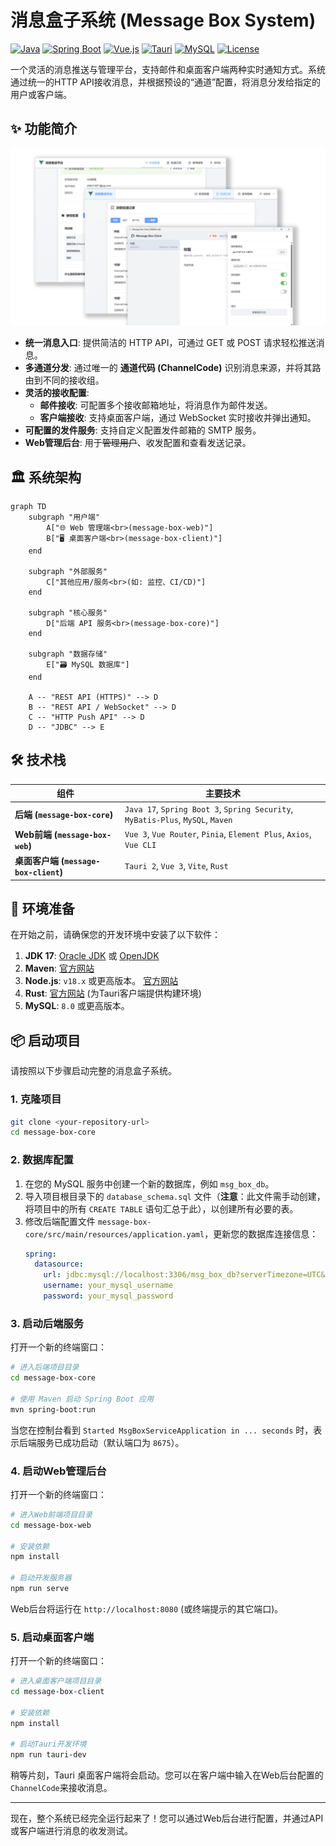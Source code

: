 # 消息盒子系统 (Message Box System)

[![Java](https://img.shields.io/badge/Java-17-blue.svg?style=flat-square&logo=openjdk)](https://www.java.com)
[![Spring Boot](https://img.shields.io/badge/Spring%20Boot-3.x-green.svg?style=flat-square&logo=spring)](https://spring.io/projects/spring-boot)
[![Vue.js](https://img.shields.io/badge/Vue.js-3.x-4FC08D.svg?style=flat-square&logo=vue.js)](https://vuejs.org/)
[![Tauri](https://img.shields.io/badge/Tauri-v2-FFC01C?style=flat-square&logo=tauri)](https://tauri.app/)
[![MySQL](https://img.shields.io/badge/MySQL-8.0-4479A1.svg?style=flat-square&logo=mysql)](https://www.mysql.com/)
[![License](https://img.shields.io/badge/license-MIT-blue.svg?style=flat-square)](LICENSE)

一个灵活的消息推送与管理平台，支持邮件和桌面客户端两种实时通知方式。系统通过统一的HTTP API接收消息，并根据预设的“通道”配置，将消息分发给指定的用户或客户端。

## ✨ 功能简介

![img.png](https://github.com/noNu1L/message-box-system/blob/master/document/images/v0.1.0.png?raw=true)

- **统一消息入口**: 提供简洁的 HTTP API，可通过 GET 或 POST 请求轻松推送消息。
- **多通道分发**: 通过唯一的 **通道代码 (ChannelCode)** 识别消息来源，并将其路由到不同的接收组。
- **灵活的接收配置**:
  - **邮件接收**: 可配置多个接收邮箱地址，将消息作为邮件发送。
  - **客户端接收**: 支持桌面客户端，通过 WebSocket 实时接收并弹出通知。
- **可配置的发件服务**: 支持自定义配置发件邮箱的 SMTP 服务。
- **Web管理后台**: 用于~~管理用户~~、收发配置和查看发送记录。

## 🏛️ 系统架构

```mermaid
graph TD
    subgraph "用户端"
        A["🌐 Web 管理端<br>(message-box-web)"]
        B["🖥️ 桌面客户端<br>(message-box-client)"]
    end

    subgraph "外部服务"
        C["其他应用/服务<br>(如: 监控、CI/CD)"]
    end

    subgraph "核心服务"
        D["后端 API 服务<br>(message-box-core)"]
    end

    subgraph "数据存储"
        E["🗃️ MySQL 数据库"]
    end

    A -- "REST API (HTTPS)" --> D
    B -- "REST API / WebSocket" --> D
    C -- "HTTP Push API" --> D
    D -- "JDBC" --> E
```

## 🛠️ 技术栈

| 组件                  | 主要技术                                                                           |
| --------------------- | ---------------------------------------------------------------------------------- |
| **后端 (`message-box-core`)**    | `Java 17`, `Spring Boot 3`, `Spring Security`, `MyBatis-Plus`, `MySQL`, `Maven`      |
| **Web前端 (`message-box-web`)**  | `Vue 3`, `Vue Router`, `Pinia`, `Element Plus`, `Axios`, `Vue CLI`               |
| **桌面客户端 (`message-box-client`)** | `Tauri 2`, `Vue 3`, `Vite`, `Rust`                                                 |

## 🚀 环境准备

在开始之前，请确保您的开发环境中安装了以下软件：

1.  **JDK 17**: [Oracle JDK](https://www.oracle.com/java/technologies/javase/jdk17-archive-downloads.html) 或 [OpenJDK](https://openjdk.java.net/projects/jdk/17/)
2.  **Maven**: [官方网站](https://maven.apache.org/download.cgi)
3.  **Node.js**: `v18.x` 或更高版本。 [官方网站](https://nodejs.org/)
4.  **Rust**: [官方网站](https://www.rust-lang.org/tools/install) (为Tauri客户端提供构建环境)
5.  **MySQL**: `8.0` 或更高版本。

## 📦 启动项目

请按照以下步骤启动完整的消息盒子系统。

### 1. 克隆项目

```bash
git clone <your-repository-url>
cd message-box-core
```

### 2. 数据库配置

1.  在您的 MySQL 服务中创建一个新的数据库，例如 `msg_box_db`。
2.  导入项目根目录下的 `database_schema.sql` 文件（**注意**：此文件需手动创建，将项目中的所有 `CREATE TABLE` 语句汇总于此），以创建所有必要的表。
3.  修改后端配置文件 `message-box-core/src/main/resources/application.yaml`，更新您的数据库连接信息：
    ```yaml
    spring:
      datasource:
        url: jdbc:mysql://localhost:3306/msg_box_db?serverTimezone=UTC&useUnicode=true&characterEncoding=utf-8
        username: your_mysql_username
        password: your_mysql_password
    ```

### 3. 启动后端服务

打开一个新的终端窗口：

```bash
# 进入后端项目目录
cd message-box-core

# 使用 Maven 启动 Spring Boot 应用
mvn spring-boot:run
```

当您在控制台看到 `Started MsgBoxServiceApplication in ... seconds` 时，表示后端服务已成功启动（默认端口为 `8675`）。

### 4. 启动Web管理后台

打开一个新的终端窗口：

```bash
# 进入Web前端项目目录
cd message-box-web

# 安装依赖
npm install

# 启动开发服务器
npm run serve
```

Web后台将运行在 `http://localhost:8080` (或终端提示的其它端口)。

### 5. 启动桌面客户端

打开一个新的终端窗口：

```bash
# 进入桌面客户端项目目录
cd message-box-client

# 安装依赖
npm install

# 启动Tauri开发环境
npm run tauri-dev
```

稍等片刻，Tauri 桌面客户端将会启动。您可以在客户端中输入在Web后台配置的`ChannelCode`来接收消息。

---

现在，整个系统已经完全运行起来了！您可以通过Web后台进行配置，并通过API或客户端进行消息的收发测试。 